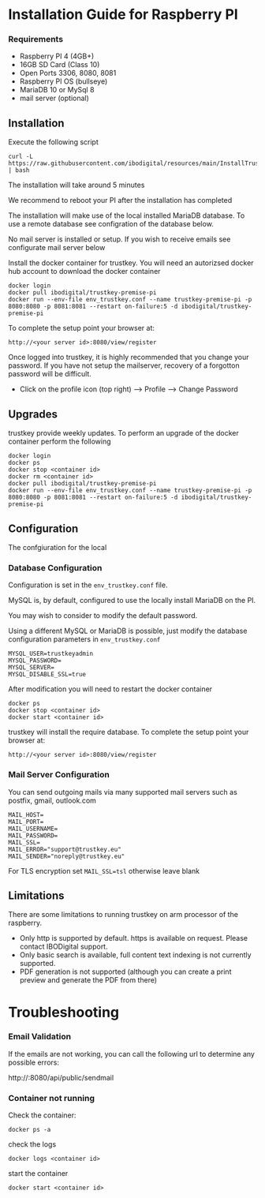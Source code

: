 # Installation Guide for Raspberry PI


### Requirements

* Raspberry PI 4 (4GB+)
* 16GB SD Card (Class 10)
* Open Ports 3306, 8080, 8081
* Raspberry PI OS (bullseye)
* MariaDB 10 or MySql 8
* mail server (optional)


## Installation

Execute the following script

```
curl -L https://raw.githubusercontent.com/ibodigital/resources/main/InstallTrustkeyPi | bash
```

The installation will take around 5 minutes

We recommend to reboot your PI after the installation has completed

The installation will make use of the local installed MariaDB database.  To use a remote database see configration of the database below.

No mail server is installed or setup. If you wish to receive emails see configurate mail server below

Install the docker container for trustkey.  You will need an autorizsed docker hub account to download the docker container

```
docker login
docker pull ibodigital/trustkey-premise-pi
docker run --env-file env_trustkey.conf --name trustkey-premise-pi -p 8080:8080 -p 8081:8081 --restart on-failure:5 -d ibodigital/trustkey-premise-pi
```

To complete the setup point your browser at:

```
http://<your server id>:8080/view/register
```

Once logged into trustkey, it is highly recommended that you change your password.  If you have not setup the mailserver, recovery of a forgotton password will be difficult.

* Click on the profile icon (top right) --> Profile --> Change Password

## Upgrades

trustkey provide weekly updates.  To perform an upgrade of the docker container perform the following

```
docker login
docker ps
docker stop <container id>
docker rm <container id>
docker pull ibodigital/trustkey-premise-pi
docker run --env-file env_trustkey.conf --name trustkey-premise-pi -p 8080:8080 -p 8081:8081 --restart on-failure:5 -d ibodigital/trustkey-premise-pi
```



## Configuration

The confgiuration for the local

### Database Configuration

Configuration is set in the `env_trustkey.conf` file.

MySQL is, by default, configured to use the locally install MariaDB on the PI.

You may wish to consider to modify the default password.

Using a different MySQL or MariaDB is possible, just modify the database configuration parameters in `env_trustkey.conf`

```
MYSQL_USER=trustkeyadmin
MYSQL_PASSWORD=
MYSQL_SERVER=
MYSQL_DISABLE_SSL=true
```

After modification you will need to restart the docker container

```
docker ps
docker stop <container id>
docker start <container id>
```

trustkey will install the require database. To complete the setup point your browser at:

```
http://<your server id>:8080/view/register
```

### Mail Server Configuration

You can send outgoing mails via many supported mail servers such as postfix, gmail, outlook.com

```
MAIL_HOST=
MAIL_PORT=
MAIL_USERNAME=
MAIL_PASSWORD=
MAIL_SSL=
MAIL_ERROR="support@trustkey.eu"
MAIL_SENDER="noreply@trustkey.eu"
```

For TLS encryption set `MAIL_SSL=tsl` otherwise leave blank


## Limitations

There are some limitations to running trustkey on arm processor of the raspberry.

* Only http is supported by default. https is available on request. Please contact IBODigital support.
* Only basic search is available, full content text indexing is not currently supported.
* PDF generation is not supported (although you can create a print preview and generate the PDF from there)

# Troubleshooting

### Email Validation

If the emails are not working, you can call the following url to determine any possible errors:

http://<your server id>:8080/api/public/sendmail


### Container not running

Check the container:

```
docker ps -a
```

check the logs

```
docker logs <container id>
```

start the container

```
docker start <container id>
```
